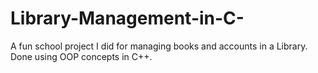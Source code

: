 # Library-Management-in-C-
A fun school project I did for managing books and accounts in a Library. Done using OOP concepts in C++.
